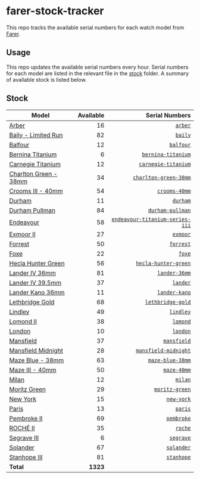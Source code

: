 # farer-stock-tracker

This repo tracks the available serial numbers for each watch model from [Farer](https://farer.com).

## Usage

This repo updates the available serial numbers every hour. Serial numbers for each model are listed in the relevant file in the [stock](./stock) folder. A summary of available stock is listed below.

## Stock

| Model | Available | Serial Numbers |
| ----- | --------: | -------------: |
| [Arber](https://usd.farer.com/products/arber) | 16 | [`arber`](./stock/arber) |
| [Baily - Limited Run](https://usd.farer.com/products/baily) | 82 | [`baily`](./stock/baily) |
| [Balfour](https://usd.farer.com/products/balfour) | 12 | [`balfour`](./stock/balfour) |
| [Bernina Titanium](https://usd.farer.com/products/bernina-titanium) | 6 | [`bernina-titanium`](./stock/bernina-titanium) |
| [Carnegie Titanium](https://usd.farer.com/products/carnegie-titanium) | 12 | [`carnegie-titanium`](./stock/carnegie-titanium) |
| [Charlton Green - 38mm](https://usd.farer.com/products/charlton-green-38mm) | 34 | [`charlton-green-38mm`](./stock/charlton-green-38mm) |
| [Crooms III - 40mm](https://usd.farer.com/products/crooms-40mm) | 54 | [`crooms-40mm`](./stock/crooms-40mm) |
| [Durham](https://usd.farer.com/products/durham) | 11 | [`durham`](./stock/durham) |
| [Durham Pullman](https://usd.farer.com/products/durham-pullman) | 84 | [`durham-pullman`](./stock/durham-pullman) |
| [Endeavour](https://usd.farer.com/products/endeavour-titanium-series-iii) | 58 | [`endeavour-titanium-series-iii`](./stock/endeavour-titanium-series-iii) |
| [Exmoor II](https://usd.farer.com/products/exmoor) | 27 | [`exmoor`](./stock/exmoor) |
| [Forrest](https://usd.farer.com/products/forrest) | 50 | [`forrest`](./stock/forrest) |
| [Foxe](https://usd.farer.com/products/foxe) | 22 | [`foxe`](./stock/foxe) |
| [Hecla Hunter Green](https://usd.farer.com/products/hecla-hunter-green) | 56 | [`hecla-hunter-green`](./stock/hecla-hunter-green) |
| [Lander IV 36mm](https://usd.farer.com/products/lander-36mm) | 81 | [`lander-36mm`](./stock/lander-36mm) |
| [Lander IV 39.5mm](https://usd.farer.com/products/lander) | 37 | [`lander`](./stock/lander) |
| [Lander Kano 36mm](https://usd.farer.com/products/lander-kano) | 11 | [`lander-kano`](./stock/lander-kano) |
| [Lethbridge Gold](https://usd.farer.com/products/lethbridge-gold) | 68 | [`lethbridge-gold`](./stock/lethbridge-gold) |
| [Lindley](https://usd.farer.com/products/lindley) | 49 | [`lindley`](./stock/lindley) |
| [Lomond II](https://usd.farer.com/products/lomond) | 38 | [`lomond`](./stock/lomond) |
| [London](https://usd.farer.com/products/london) | 10 | [`london`](./stock/london) |
| [Mansfield](https://usd.farer.com/products/mansfield) | 37 | [`mansfield`](./stock/mansfield) |
| [Mansfield Midnight](https://usd.farer.com/products/mansfield-midnight) | 28 | [`mansfield-midnight`](./stock/mansfield-midnight) |
| [Maze Blue - 38mm](https://usd.farer.com/products/maze-blue-38mm) | 63 | [`maze-blue-38mm`](./stock/maze-blue-38mm) |
| [Maze III - 40mm](https://usd.farer.com/products/maze-40mm) | 50 | [`maze-40mm`](./stock/maze-40mm) |
| [Milan](https://usd.farer.com/products/milan) | 12 | [`milan`](./stock/milan) |
| [Moritz Green](https://usd.farer.com/products/moritz-green) | 29 | [`moritz-green`](./stock/moritz-green) |
| [New York](https://usd.farer.com/products/new-york) | 15 | [`new-york`](./stock/new-york) |
| [Paris](https://usd.farer.com/products/paris) | 13 | [`paris`](./stock/paris) |
| [Pembroke II](https://usd.farer.com/products/pembroke) | 69 | [`pembroke`](./stock/pembroke) |
| [ROCHÉ II](https://usd.farer.com/products/roche) | 35 | [`roche`](./stock/roche) |
| [Segrave III](https://usd.farer.com/products/segrave) | 6 | [`segrave`](./stock/segrave) |
| [Solander](https://usd.farer.com/products/solander) | 67 | [`solander`](./stock/solander) |
| [Stanhope III](https://usd.farer.com/products/stanhope) | 81 | [`stanhope`](./stock/stanhope) |
| **Total** | **1323** | |
